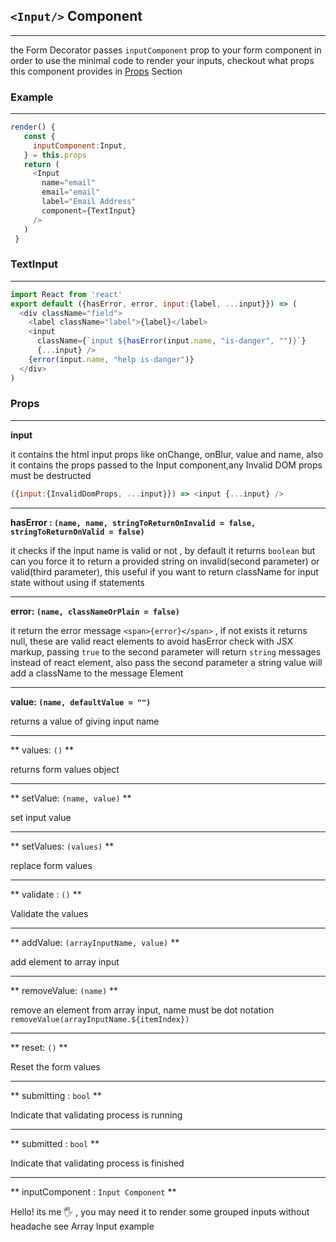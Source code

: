 ## `<Input/>` Component 

---

 the Form Decorator passes `inputComponent`
 prop to your form component in order to use
 the minimal code to render your inputs, checkout what props this component provides in
 [Props](#props) Section
 
 ### Example
 ---
 ```js
render() {
    const {
      inputComponent:Input,    
    } = this.props
    return (
      <Input
        name="email"
        email="email"
        label="Email Address"
        component={TextInput} 
      />
    )
  }
```

### TextInput
---
```js
import React from 'react'
export default ({hasError, error, input:{label, ...input}}) => (
  <div className="field">
    <label className="label">{label}</label>
    <input
      className={`input ${hasError(input.name, "is-danger", "")}`}
      {...input} />
    {error(input.name, "help is-danger")}
  </div>
)
```


### Props
---

**input**  

 it contains the html input props like onChange, onBlur, value and name,
  also it contains the props passed to the Input component,any Invalid DOM props must be destructed

```js
({input:{InvalidDomProps, ...input}}) => <input {...input} />
```

---

**hasError : `(name, name, stringToReturnOnInvalid = false, stringToReturnOnValid = false)`**

it checks if the input name is valid or not , 
by default it returns `boolean` but can you force it to return a 
provided string on invalid(second parameter) or valid(third parameter), 
this useful if you want to return className for input state without using if statements 

---

**error: `(name, classNameOrPlain = false)`**

it return the error message `<span>{error}</span>` ,
if not exists it returns null, 
these are valid react elements to avoid hasError check with JSX markup, 
passing `true` to the second parameter will return `string` messages instead of react element, 
also pass the second parameter a string value will add a className to the message Element

---

**value: `(name, defaultValue = "")`**

returns a value of giving input name
 
 
---
  

** values: `()` **

returns form values object

---
  
** setValue: `(name, value)` **

set input value

---

** setValues: `(values)` **

replace form values

---

** validate : `()` **

Validate the values

---

** addValue: `(arrayInputName, value)` **

add element to array input

---

** removeValue: `(name)` **

remove an element from array input, name must be dot notation  `removeValue(arrayInputName.${itemIndex})`

---

** reset: `()` **

Reset the form values

---

** submitting : `bool` ** 

Indicate that validating process is running 

---

** submitted : `bool` **

Indicate that validating process is finished
 
---

** inputComponent : `Input Component` **

Hello! its me 🖐 , you may need it to render some grouped inputs without headache see Array Input example




  